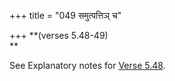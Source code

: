 +++
title = "049 समुत्पत्तिञ् च"

+++
**(verses 5.48-49)  
**

See Explanatory notes for [Verse
5.48](/hinduism/book/manusmriti-with-the-commentary-of-medhatithi/d/doc200424.html#explanatory-notes "English translation of verse").
